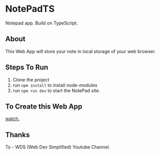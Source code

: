 # NotePadTS
Notepad app. Build on TypeScript.
## About
This Web App will store your note in local storage of your web browser.

## Steps To Run
1. Clone the project
2. run `npm install` to install node-modules
3. run `npm run dev` to start the NotePad site.

## To Create this Web App
[watch.](https://www.youtube.com/watch?v=j898RGRw0b4)

## Thanks
 To - WDS (Web Dev Simplified) Youtube Channel.
